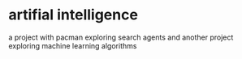 # artifial intelligence

a project with pacman exploring search agents and another project exploring machine learning algorithms 

